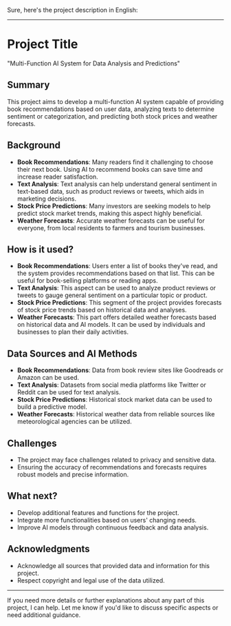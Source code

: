
Sure, here's the project description 
in English:

---

# Project Title
"Multi-Function AI System for Data Analysis and Predictions"

## Summary
This project aims to develop a multi-function AI system capable of providing book recommendations based on user data, analyzing texts to determine sentiment or categorization, and predicting both stock prices and weather forecasts.

## Background
- **Book Recommendations**: Many readers find it challenging to choose their next book. Using AI to recommend books can save time and increase reader satisfaction.
- **Text Analysis**: Text analysis can help understand general sentiment in text-based data, such as product reviews or tweets, which aids in marketing decisions.
- **Stock Price Predictions**: Many investors are seeking models to help predict stock market trends, making this aspect highly beneficial.
- **Weather Forecasts**: Accurate weather forecasts can be useful for everyone, from local residents to farmers and tourism businesses.

## How is it used?
- **Book Recommendations**: Users enter a list of books they've read, and the system provides recommendations based on that list. This can be useful for book-selling platforms or reading apps.
- **Text Analysis**: This aspect can be used to analyze product reviews or tweets to gauge general sentiment on a particular topic or product.
- **Stock Price Predictions**: This segment of the project provides forecasts of stock price trends based on historical data and analyses.
- **Weather Forecasts**: This part offers detailed weather forecasts based on historical data and AI models. It can be used by individuals and businesses to plan their daily activities.

## Data Sources and AI Methods
- **Book Recommendations**: Data from book review sites like Goodreads or Amazon can be used.
- **Text Analysis**: Datasets from social media platforms like Twitter or Reddit can be used for text analysis.
- **Stock Price Predictions**: Historical stock market data can be used to build a predictive model.
- **Weather Forecasts**: Historical weather data from reliable sources like meteorological agencies can be utilized.

## Challenges
- The project may face challenges related to privacy and sensitive data.
- Ensuring the accuracy of recommendations and forecasts requires robust models and precise information.

## What next?
- Develop additional features and functions for the project.
- Integrate more functionalities based on users' changing needs.
- Improve AI models through continuous feedback and data analysis.

## Acknowledgments
- Acknowledge all sources that provided data and information for this project.
- Respect copyright and legal use of the data utilized.
---

If you need more details or further explanations about any part of this project, I can help. Let me know if you'd like to discuss specific aspects or need additional guidance. 
